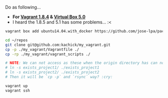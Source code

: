 Do as following...

* **For [Vagrant 1.8.4](https://releases.hashicorp.com/vagrant/1.8.4/) & [Virtual Box 5.0](https://www.virtualbox.org/wiki/Download_Old_Builds_5_0)**
* I heard the 1.8.5 and 5.1 has some problems... :<

```zsh
vagrant box add ubuntu14.04.with_docker https://github.com/jose-lpa/packer-ubuntu_14.04/releases/download/v2.0/ubuntu-14.04.box

cd ~/repos
git clone git@github.com:kachick/my_vagrant.git
cp -p ./my_vagrant/Vagrantfile ./
cp -rp ./my_vagrant/vagrant_scripts ./

# NOTE: We can not access as these when the origin directory has can not to be accessed from the guest OS
# ln -s exists_project1/ ./exists_project1
# ln -s exists_project2/ ./exists_project2
# Then it will be `cp -p` and `rsync` way? :cry:

vagrant up
vagrant ssh
```
